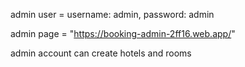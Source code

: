admin user = username: admin,
password: admin

admin page = "https://booking-admin-2ff16.web.app/"

admin account can create hotels and rooms
